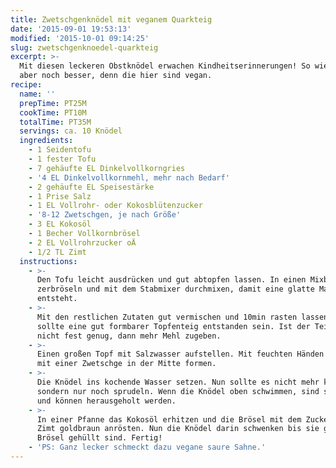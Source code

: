 ```yaml
---
title: Zwetschgenknödel mit veganem Quarkteig
date: '2015-09-01 19:53:13'
modified: '2015-10-01 09:14:25'
slug: zwetschgenknoedel-quarkteig
excerpt: >-
  Mit diesen leckeren Obstknödel erwachen Kindheitserinnerungen! So wie damals,
  aber noch besser, denn die hier sind vegan.
recipe:
  name: ''
  prepTime: PT25M
  cookTime: PT10M
  totalTime: PT35M
  servings: ca. 10 Knödel
  ingredients:
    - 1 Seidentofu
    - 1 fester Tofu
    - 7 gehäufte EL Dinkelvollkorngries
    - '4 EL Dinkelvollkornmehl, mehr nach Bedarf'
    - 2 gehäufte EL Speisestärke
    - 1 Prise Salz
    - 1 EL Vollrohr- oder Kokosblütenzucker
    - '8-12 Zwetschgen, je nach Größe'
    - 3 EL Kokosöl
    - 1 Becher Vollkornbrösel
    - 2 EL Vollrohrzucker oÄ
    - 1/2 TL Zimt
  instructions:
    - >-
      Den Tofu leicht ausdrücken und gut abtopfen lassen. In einen Mixbecher
      zerbröseln und mit dem Stabmixer durchmixen, damit eine glatte Masse
      entsteht.
    - >-
      Mit den restlichen Zutaten gut vermischen und 10min rasten lassen. Nun
      sollte eine gut formbarer Topfenteig entstanden sein. Ist der Teig noch
      nicht fest genug, dann mehr Mehl zugeben.
    - >-
      Einen großen Topf mit Salzwasser aufstellen. Mit feuchten Händen Knödel je
      mit einer Zwetschge in der Mitte formen.
    - >-
      Die Knödel ins kochende Wasser setzen. Nun sollte es nicht mehr kochen,
      sondern nur noch sprudeln. Wenn die Knödel oben schwimmen, sind sie fertig
      und können herausgeholt werden.
    - >-
      In einer Pfanne das Kokosöl erhitzen und die Brösel mit dem Zucker und
      Zimt goldbraun anrösten. Nun die Knödel darin schwenken bis sie gut in
      Brösel gehüllt sind. Fertig!
    - 'PS: Ganz lecker schmeckt dazu vegane saure Sahne.'
---
```


